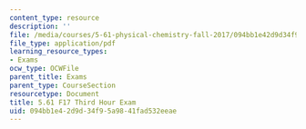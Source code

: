 ```yaml
---
content_type: resource
description: ''
file: /media/courses/5-61-physical-chemistry-fall-2017/094bb1e42d9d34f95a9841fad532eeae_MIT5_61F17_exam3.pdf
file_type: application/pdf
learning_resource_types:
- Exams
ocw_type: OCWFile
parent_title: Exams
parent_type: CourseSection
resourcetype: Document
title: 5.61 F17 Third Hour Exam
uid: 094bb1e4-2d9d-34f9-5a98-41fad532eeae
---
```

